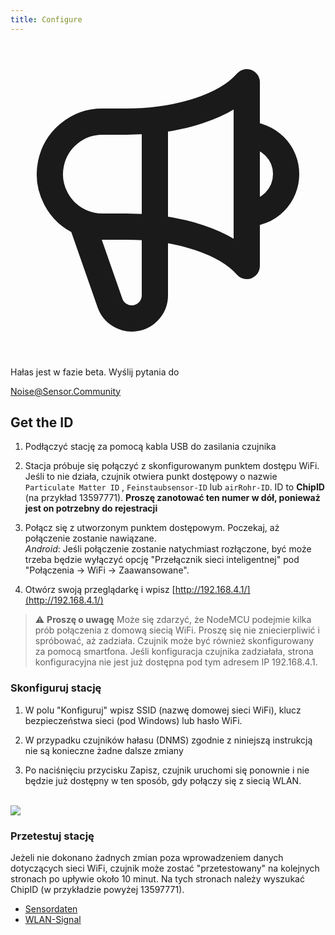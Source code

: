 ```yaml
---
title: Configure
---
```


  <div class="max-w-screen-xl mx-auto pb-5">
      <div class="p-2 rounded-lg bg-indigo-100 shadow-lg sm:p-3">
      <div class="flex items-center">
            <span class="p-2 rounded-lg bg-indigo-500">
              <svg class="h-8 w-8 text-white" fill="none" viewBox="0 0 24 24" stroke="currentColor">
                <path stroke-linecap="round" stroke-linejoin="round" stroke-width="2" d="M11 5.882V19.24a1.76 1.76 0 01-3.417.592l-2.147-6.15M18 13a3 3 0 100-6M5.436 13.683A4.001 4.001 0 017 6h1.832c4.1 0 7.625-1.234 9.168-3v14c-1.543-1.766-5.067-3-9.168-3H7a3.988 3.988 0 01-1.564-.317z" />
              </svg>
            </span>
        <div class="flex flex-wrap">
          <div class="flex-wrap flex">
            <p class="pt-1 text-indigo-700 font-medium">
                Hałas jest w fazie beta. Wyślij pytania do</p>
          <a href="mailto:Noise@Sensor.Community" class="ml-1 font-medium underline text-white hover:text-amber-600">
                  Noise@Sensor.Community</a>
          </div>
           </div>
      </div>
    </div>
  </div>

## Get the ID
1. Podłączyć stację za pomocą kabla USB do zasilania czujnika

2. Stacja próbuje się połączyć z skonfigurowanym punktem dostępu WiFi. Jeśli to nie działa, czujnik otwiera punkt dostępowy o nazwie `Particulate Matter ID` , `Feinstaubsensor-ID` lub `airRohr-ID`. ID to **ChipID** (na przykład 13597771). **Proszę zanotować ten numer w dół, ponieważ jest on potrzebny do rejestracji**

3. Połącz się z utworzonym punktem dostępowym. Poczekaj, aż połączenie zostanie nawiązane.<br>*Android*: Jeśli połączenie zostanie natychmiast rozłączone, być może trzeba będzie wyłączyć opcję "Przełącznik sieci inteligentnej" pod "Połączenia -> WiFi -> Zaawansowane".

4. Otwórz swoją przeglądarkę i wpisz [http://192.168.4.1/](http://192.168.4.1/)

> ⚠️ **Proszę o uwagę** Może się zdarzyć, że NodeMCU podejmie kilka prób połączenia z domową siecią WiFi. Proszę się nie zniecierpliwić i spróbować, aż zadziała. Czujnik może być również skonfigurowany za pomocą smartfona. Jeśli konfiguracja czujnika zadziałała, strona konfiguracyjna nie jest już dostępna pod tym adresem IP 192.168.4.1.

### Skonfiguruj stację
1. W polu "Konfiguruj" wpisz SSID (nazwę domowej sieci WiFi), klucz bezpieczeństwa sieci (pod Windows) lub hasło WiFi.

2. W przypadku czujników hałasu (DNMS) zgodnie z niniejszą instrukcją nie są konieczne żadne dalsze zmiany

3. Po naciśnięciu przycisku Zapisz, czujnik uruchomi się ponownie i nie będzie już dostępny w ten sposób, gdy połączy się z siecią WLAN.

<br>

<img src="../docs/airrohr_config_initial.jpg" loading="lazy"/>
<br>

### Przetestuj stację
Jeżeli nie dokonano żadnych zmian poza wprowadzeniem danych dotyczących sieci WiFi, czujnik może zostać "przetestowany" na kolejnych stronach po upływie około 10 minut. Na tych stronach należy wyszukać ChipID (w przykładzie powyżej 13597771).

 * [Sensordaten](www.madavi.de/sensor/graph.php)
 * [WLAN-Signal](www.madavi.de/sensor/signal.php)



